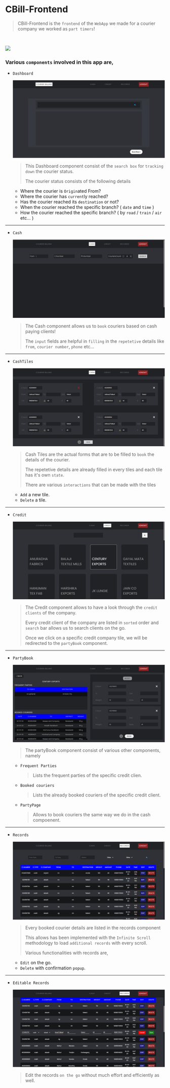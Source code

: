 # CBill-Frontend
> CBill-Frontend is the `frontend`  of the `WebApp` we made for a courier company we worked as `part timers`!

<br/>

![](https://camo.githubusercontent.com/ab4c3c731a174a63df861f7b118d6c8a6c52040a021a552628db877bd518fe84/68747470733a2f2f696d672e736869656c64732e696f2f62616467652f72656163742d2532333230323332612e7376673f7374796c653d666f722d7468652d6261646765266c6f676f3d7265616374266c6f676f436f6c6f723d253233363144414642)

### Various `components` involved in this app are,

- `Dashboard`

  ![](https://github.com/HLrahul/Cbill-frontend/blob/main/Images%20of%20CB/Dashboard.png)
  
  > This Dashboard component consist of the `search box` for `tracking down` the courier status.
  >
  > The courier status consists of the following details
    - Where the courier is `Origin`ated From?
    - Where the courier has `current`ly reached?
    - Has the courier reached its `destination` or not?
    - When the courier reached the specific branch? ( `date` and `time` )
    - How the courier reached the specific branch? ( by `road` / `train` / `air` etc... )
    
<Hr>
  
- `Cash`

  ![](https://github.com/HLrahul/Cbill-frontend/blob/main/Images%20of%20CB/Cash.png)
  
  > The Cash component allows us to `book` couriers based on cash paying clients!
  >
  > The `input` fields are helpful in `filling` in the `repetetive` details like `from`, `courier number`, `phone` etc...
  
<Hr>
  
- `CashTiles`

  ![](https://github.com/HLrahul/Cbill-frontend/blob/main/Images%20of%20CB/Cash%20Tiles.png)
  
  > Cash Tiles are the actual forms that are to be filled to `book` the details of the courier.
  >
  > The repetetive details are already filled in every tiles and each tile has it's own `state`.
  >
  > There are various `interactions` that can be made with the tiles
    - `Add` a new tile.
    - `Delete` a tile.
  
<Hr>
  
- `Credit`

  ![](https://github.com/HLrahul/Cbill-frontend/blob/main/Images%20of%20CB/Credit.png)
  
  > The Credit component allows to have a look through the `credit clients` of the company.
  >
  > Every credit client of the company are listed in `sorted` order and `search` bar allows us to search clients on the go.
  >
  > Once we click on a specific credit company tile, we will be redirected to the `partyBook` component.
  
<Hr>
  
- `PartyBook`

  ![](https://github.com/HLrahul/Cbill-frontend/blob/main/Images%20of%20CB/PartyBook.png)
  
  > The partyBook component consist of various other components, namely
    - `Frequent Parties`
    
      > Lists the frequent parties of the specific credit clien.
    - `Booked couriers`
    
      > Lists the already booked couriers of the specific credit client.
    - `PartyPage`
    
      > Allows to book couriers the same way we do in the cash compoenent.
      
<Hr>
  
- `Records`

  ![](https://github.com/HLrahul/Cbill-frontend/blob/main/Images%20of%20CB/Records.png)
  
  > Every booked courier details are listed in the records component
  >
  > This allows has been implemented with the `Infinite Scroll` methodology to load `additional records` with every scroll.
  >
  > Various functionalities with records are,
    - `Edit` on the go.
    - `Delete` with confirmation `popup`.
 
<Hr>
  
- `Editable Records`

  ![](https://github.com/HLrahul/Cbill-frontend/blob/main/Images%20of%20CB/Editable%20Record.png)
  
  > Edit the records `on the go` without much effort and efficiently as well.
